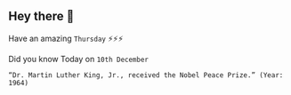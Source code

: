 ## Hey there 👋
Have an amazing `Thursday` ⚡⚡⚡

Did you know Today on `10th December`
```
“Dr. Martin Luther King, Jr., received the Nobel Peace Prize.” (Year: 1964)
```
